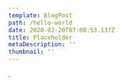 ```yaml
---
template: BlogPost
path: /hello-world
date: 2020-02-20T07:08:53.137Z
title: Placeholder
metaDescription: ''
thumbnail: ''
---
```

.

